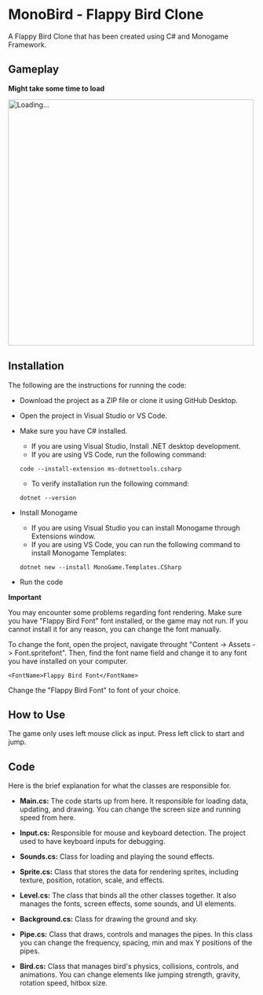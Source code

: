 # MonoBird - Flappy Bird Clone

A Flappy Bird Clone that has been created using C# and Monogame Framework.

## Gameplay

**Might take some time to load**

<img src="https://github.com/user-attachments/assets/1c36bec6-261b-413c-8be7-48c9d0fcf076" alt="Loading..." width="500">

## Installation

The following are the instructions for running the code:

- Download the project as a ZIP file or clone it using GitHub Desktop.
- Open the project in Visual Studio or VS Code.
- Make sure you have C# installed.
  - If you are using Visual Studio, Install .NET desktop development.
  - If you are using VS Code, run the following command:
    
  ```
  code --install-extension ms-dotnettools.csharp
  ```
  
  - To verify installation run the following command:
    
  ```
  dotnet --version
  ```
  
- Install Monogame
  - If you are using Visual Studio you can install Monogame through Extensions window.
  - If you are using VS Code, you can run the following command to install Monogame Templates:
    
  ```
  dotnet new --install MonoGame.Templates.CSharp
  ```

- Run the code

**Important**

You may encounter some problems regarding font rendering. Make sure you have "Flappy Bird Font" font installed, or the game may not run. If you cannot install it for any reason, you can change the font manually.

To change the font, open the project, navigate throught "Content -> Assets -> Font.spritefont". Then, find the font name field and change it to any font you have installed on your computer.
```
<FontName>Flappy Bird Font</FontName>
```
Change the "Flappy Bird Font" to font of your choice.

## How to Use

The game only uses left mouse click as input. Press left click to start and jump.

## Code

Here is the brief explanation for what the classes are responsible for.  

- **Main.cs:** The code starts up from here. It responsible for loading data, updating, and drawing. You can change the screen size and running speed from here.

- **Input.cs:** Responsible for mouse and keyboard detection. The project used to have keyboard inputs for debugging.

- **Sounds.cs:** Class for loading and playing the sound effects.

- **Sprite.cs:** Class that stores the data for rendering sprites, including texture, position, rotation, scale, and effects.

- **Level.cs:** The class that binds all the other classes together. It also manages the fonts, screen effects, some sounds, and UI elements. 

- **Background.cs:** Class for drawing the ground and sky.

- **Pipe.cs:** Class that draws, controls and manages the pipes. In this class you can change the frequency, spacing, min and max Y positions of the pipes.

- **Bird.cs:** Class that manages bird's physics, collisions, controls, and animations. You can change elements like jumping strength, gravity, rotation speed, hitbox size. 
